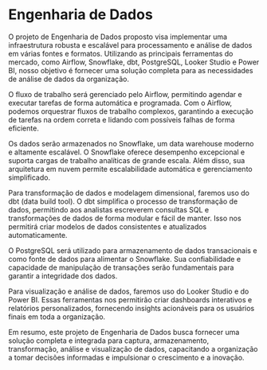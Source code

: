 # Engenharia de Dados
O projeto de Engenharia de Dados proposto visa implementar uma infraestrutura robusta e escalável para processamento e análise de dados em várias fontes e formatos. Utilizando as principais ferramentas do mercado, como Airflow, Snowflake, dbt, PostgreSQL, Looker Studio e Power BI, nosso objetivo é fornecer uma solução completa para as necessidades de análise de dados da organização.

O fluxo de trabalho será gerenciado pelo Airflow, permitindo agendar e executar tarefas de forma automática e programada. Com o Airflow, podemos orquestrar fluxos de trabalho complexos, garantindo a execução de tarefas na ordem correta e lidando com possíveis falhas de forma eficiente.

Os dados serão armazenados no Snowflake, um data warehouse moderno e altamente escalável. O Snowflake oferece desempenho excepcional e suporta cargas de trabalho analíticas de grande escala. Além disso, sua arquitetura em nuvem permite escalabilidade automática e gerenciamento simplificado.

Para transformação de dados e modelagem dimensional, faremos uso do dbt (data build tool). O dbt simplifica o processo de transformação de dados, permitindo aos analistas escreverem consultas SQL e transformações de dados de forma modular e fácil de manter. Isso nos permitirá criar modelos de dados consistentes e atualizados automaticamente.

O PostgreSQL será utilizado para armazenamento de dados transacionais e como fonte de dados para alimentar o Snowflake. Sua confiabilidade e capacidade de manipulação de transações serão fundamentais para garantir a integridade dos dados.

Para visualização e análise de dados, faremos uso do Looker Studio e do Power BI. Essas ferramentas nos permitirão criar dashboards interativos e relatórios personalizados, fornecendo insights acionáveis para os usuários finais em toda a organização.

Em resumo, este projeto de Engenharia de Dados busca fornecer uma solução completa e integrada para captura, armazenamento, transformação, análise e visualização de dados, capacitando a organização a tomar decisões informadas e impulsionar o crescimento e a inovação.
